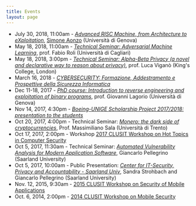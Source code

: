 ```yaml
---
title: Events
layout: page
---
```


* July 30, 2018, 11:00am - [*Advanced RISC Machine, from Architecture to eXploitation*](arm-lesson), [Simone Aonzo](/people/simone_aonzo) (Università di Genova)
* May 18, 2018, 11:00am - [*Technical Seminar: Adversarial Machine Learning*](fabio_roli), prof. Fabio Roli (Università di Cagliari)
* May 18, 2018, 3:00pm - [*Technical Seminar: Alpha-Beta Privacy (a novel and declarative way to reason about privacy)*](luca_vigano), prof. Luca Viganò (King's College, London)
* March 16, 2018 - [*CYBERSECURITY: Formazione, Addestramento e Prospettive della Sicurezza Informatica*](https://unige.it/eventi/eventi.php?id=1585)
* Dec 11-18, 2017 - [*PhD course: Introduction to reverse engineering and exploitation of binary programs*](phd-course-binaries), prof. Giovanni Lagorio (Università di Genova)
* Nov 14, 2017, 4:30pm - [*Boeing-UNIGE Scholarship Project 2017/2018: presentation to the students*](boeing-unige-presentation)
* Oct 20, 2017, 4:00pm - Technical Seminar: [*Monero: the dark side of cryptocurrencies*](monero), Prof. Massimiliano Sala (Università di Trento)
* Oct 17, 2017, 2:00pm - Workshop [2017 CLUSIT Workshop on Hot Topics in Computer Security](clusit-17)
* Oct 5, 2017, 11:30am - Technical Seminar: [ *Automated Vulnerability Analysis for Modern Application Software*](cispa), Giancarlo Pellegrino (Saarland University)
* Oct 5, 2017, 10:00am - Public Presentation: [*Center for IT-Security, Privacy and Accountability - Saarland Univ*](cispa), Sandra Strohbach and Giancarlo Pellegrino (Saarland University)
* Nov. 12, 2015, 9:30am - [2015 CLUSIT Workshop on Security of Mobile Applications](clusit-15)
* Oct. 6, 2014, 2:00pm - [2014 CLUSIT Workshop on Mobile Security](clusit-14)
